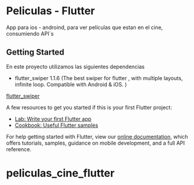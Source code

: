 # Peliculas - Flutter

App para ios - androind, para ver películas que estan en el cine, consumiendo API`s

## Getting Started

En este proyecto utilizamos las siguientes dependencias

- flutter_swiper 1.1.6 (The best swiper for flutter , with multiple layouts, infinite loop. Compatible with Android & iOS. )  

[flutter_swiper](https://pub.dev/packages/flutter_swiper)




A few resources to get you started if this is your first Flutter project:

- [Lab: Write your first Flutter app](https://flutter.dev/docs/get-started/codelab)
- [Cookbook: Useful Flutter samples](https://flutter.dev/docs/cookbook)

For help getting started with Flutter, view our
[online documentation](https://flutter.dev/docs), which offers tutorials,
samples, guidance on mobile development, and a full API reference.
# peliculas_cine_flutter
